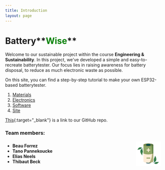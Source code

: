 ```yaml
---
title: Introduction
layout: page
---
```


# Battery**<span style="color:green;">Wise</span>**

Welcome to our sustainable project within the course **Engineering & Sustainability**. In this project, we've developed a simple and easy-to-recreate batterytester. Our focus lies in raising awareness for battery disposal, to reduce as much electronic waste as possible.

On this site, you can find a step-by-step tutorial to make your own ESP32-based batterytester.
1. [Materials](materials.md)
2. [Electronics](electronics.md)
3. [Software](software.md)
4. [Site](site.md)

[This](https://github.com/BatteryWise/batterywise/tree/main){:target="_blank"} is a link to our GitHub repo.

### Team members:
<div style="display: flex; align-items: center; justify-content: space-between;">
  <ul style="margin: 0;">
    <li><strong>Beau Forrez</strong></li>
    <li><strong>Tano Pannekoucke</strong></li>
    <li><strong>Elias Neels</strong></li>
    <li><strong>Thibaut Beck</strong></li>
  </ul>
  <img src="images/logo.png" alt="Logo" style="height: 80px; margin-left: 20px;">
</div>
